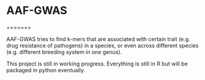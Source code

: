 # AAF-GWAS
=======

AAF-GWAS tries to find k-mers that are associated with certain trait (e.g. drug resistance of pathogens) in a species, or even across different species (e.g. different breeding system in one genus). 

This project is still in working progress. Everything is still in R but will be packaged in python eventually.

